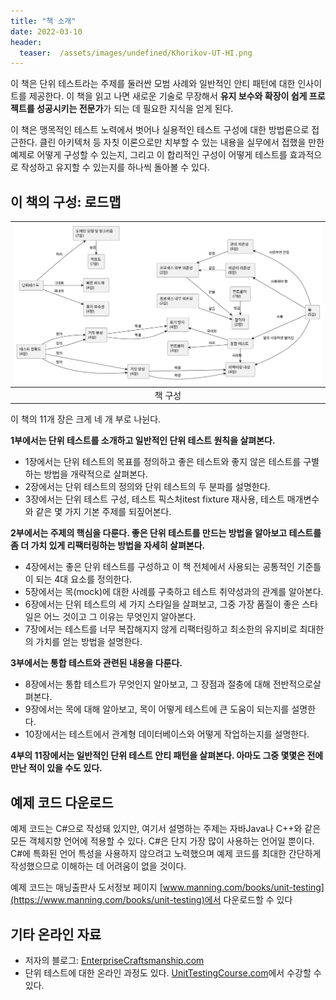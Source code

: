 ```yaml
---
title: "책 소개"
date: 2022-03-10
header:
  teaser:  /assets/images/undefined/Khorikov-UT-HI.png
---
```


이 책은 단위 테스트라는 주제를 둘러싼 모범 사례와 일반적인 안티 패턴에 대한 인사이트를 제공한다. 이 책을 읽고 나면 새로운 기술로 무장해서 **유지 보수와 확장이 쉽게 프로젝트를 성공시키는 전문가**가 되는 데 필요한 지식을 얻게 된다.

이 책은 맹목적인 테스트 노력에서 벗어나 실용적인 테스트 구성에 대한 방법론으로 접근한다. 클린 아키텍처 등 자칫 이론으로만 치부할 수 있는 내용을 실무에서 접했을 만한 예제로 어떻게 구성할 수 있는지, 그리고 이 합리적인 구성이 어떻게 테스트를 효과적으로 작성하고 유지할 수 있는지를 하나씩 돌아볼 수 있다. 

## 이 책의 구성: 로드맵

|![이미지](/plantuml/book-composition.svg)|
|:--:|
|책 구성|

이 책의 11개 장은 크게 네 개 부로 나뉜다. 

**1부에서는 단위 테스트를 소개하고 일반적인 단위 테스트 원칙을 살펴본다.**

* 1장에서는 단위 테스트의 목표를 정의하고 좋은 테스트와 좋지 않은 테스트를 구별하는 방법을 개략적으로 살펴본다.
* 2장에서는 단위 테스트의 정의와 단위 테스트의 두 분파를 설명한다.
* 3장에서는 단위 테스트 구성, 테스트 픽스처itest fixture 재사용, 테스트 매개변수와 같은 몇 가지 기본 주제를 되짚어본다.

**2부에서는 주제의 핵심을 다룬다. 좋은 단위 테스트를 만드는 방법을 알아보고 테스트를 좀 더 가치 있게 리팩터링하는 방법을 자세히 살펴본다.**

* 4장에서는 좋은 단위 테스트를 구성하고 이 책 전체에서 사용되는 공통적인 기준틀이 되는 4대 요소를 정의한다.
* 5장에서는 목(mock)에 대한 사례를 구축하고 테스트 취약성과의 관계를 알아본다.
* 6장에서는 단위 테스트의 세 가지 스타일을 살펴보고, 그중 가장 품질이 좋은 스타일은 어느 것이고 그 이유는 무엇인지 알아본다.
* 7장에서는 테스트를 너무 복잡해지지 않게 리팩터링하고 최소한의 유지비로 최대한의 가치를 얻는 방법을 설명한다.

**3부에서는 통합 테스트와 관련된 내용을 다룬다.**

* 8장에서는 통합 테스트가 무엇인지 알아보고, 그 장점과 절충에 대해 전반적으로살펴본다.
* 9장에서는 목에 대해 알아보고, 목이 어떻게 테스트에 큰 도움이 되는지를 설명한다.
* 10장에서는 테스트에서 관계형 데이터베이스와 어떻게 작업하는지를 설명한다.

**4부의 11장에서는 일반적인 단위 테스트 안티 패턴을 살펴본다. 아마도 그중 몇몇은 전에 만난 적이 있을 수도 있다.**

## 예제 코드 다운로드

예제 코드는 C#으로 작성돼 있지만, 여기서 설명하는 주제는 자바Java나 C++와 같은 모든 객체지향 언어에 적용할 수 있다. C#은 단지 가장 많이 사용하는 언어일 뿐이다. C#에 특화된 언어 특성을 사용하지 않으려고 노력했으며 예제 코드를 최대한 간단하게 작성했으므로 이해하는 데 어려움이 없을 것이다.

예제 코드는 매닝출판사 도서정보 페이지 [www.manning.com/books/unit-testing](https://www.manning.com/books/unit-testing)에서 다운로드할 수 있다

## 기타 온라인 자료

* 저자의 블로그: [EnterpriseCraftsmanship.com](https://EnterpriseCraftsmanship.com)
* 단위 테스트에 대한 온라인 과정도 있다. [UnitTestingCourse.com](https://UnitTestingCourse.com)에서 수강할 수 있다.